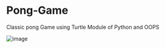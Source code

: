 # Pong-Game
Classic pong Game using Turtle Module of Python and OOPS


![image](https://github.com/Sarthak17376/Pong-Game/assets/90836475/b1169fa2-1678-409a-a552-d86614976a39)
